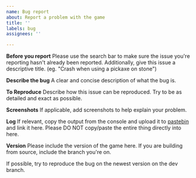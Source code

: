 ```yaml
---
name: Bug report
about: Report a problem with the game
title: ''
labels: bug
assignees: ''

---
```


**Before you report**
Please use the search bar to make sure the issue you're reporting hasn't already been reported.
Additionally, give this issue a descriptive title. (eg. "Crash when using a pickaxe on stone")

**Describe the bug**
A clear and concise description of what the bug is.

**To Reproduce**
Describe how this issue can be reproduced.
Try to be as detailed and exact as possible.

**Screenshots**
If applicable, add screenshots to help explain your problem.

**Log**
If relevant, copy the output from the console and upload it to [pastebin](https://pastebin.com/) and link it here.
Please DO NOT copy/paste the entire thing directly into here.

**Version**
Please include the version of the game here.
If you are building from source, include the branch you're on.

If possible, try to reproduce the bug on the newest version on the dev branch.
